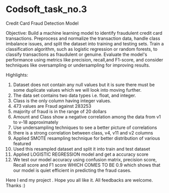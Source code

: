 # Codsoft_task_no.3
Credit Card Fraud Detection Model

Objective:
  Build a machine learning model to identify fraudulent credit card transactions. 
  Preprocess and normalize the transaction data, handle class 
  imbalance issues, and split the dataset into training and testing sets.
  Train a classification algorithm, such as logistic regression or random forests, to classify transactions as fraudulent or genuine.
  Evaluate the model's performance using metrics like precision, recall,and F1-score, and consider techniques like oversampling or
  undersampling for improving results.

  Highlights:
  1. Dataset does not contain any null values but it is sure there must be some duplicate values which we will look into moving further.
  2. The data set contains two data types i.e. float, and integer.
  3. Class is the only column having integer values.
  4. 473 values are Fraud against 283253
  5. majority of fraud is in the range of 20 dollars
  6. Amount and Class show a negative correlation among the data from v1 to v-18 approximately
  7. Use undersampling techniques to see a better picture of correlations
  8. there is a strong correlation between class, v4, v11 and v2 columns
  9. Applied SMOTE resampling technique for better distribution of various featured
  10. Used this resampled dataset and split it into train and test dataset
  11. Applied LOGISTIC REGRESSION model and get a accuracy score
  12. We test our model accuracy using confusion matrix, precision score, Recall score and F1 score WHICH COMES TO BE 0.9 which shows that our model is quiet efficient in predicting the fraud cases.

Here I end my project . Hope you all like it. All feedbacks are welcome. Thanks :)
